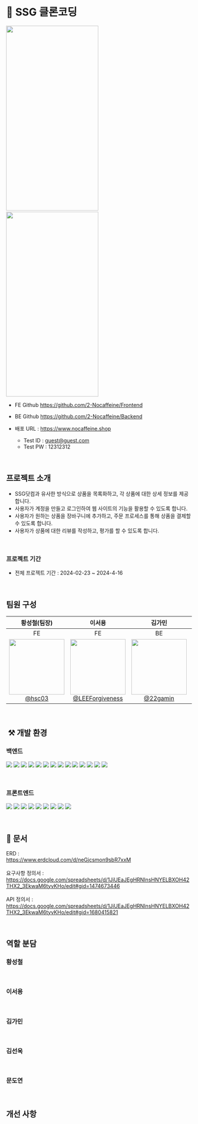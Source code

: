 # 🛒 SSG 클론코딩

<img src="https://github.com/2-Nocaffeine/Backend/assets/83085413/625f5419-c8b2-4825-af29-fc5511eeb5f7" height=500 width=250>
&nbsp;&nbsp;
<img src="https://github.com/2-Nocaffeine/Backend/assets/83085413/4986cd53-53e0-48a4-9d21-8acfa3f795b6" height=500 width=250>


- FE Github https://github.com/2-Nocaffeine/Frontend
- BE Github https://github.com/2-Nocaffeine/Backend

- 배포 URL : https://www.nocaffeine.shop
    - Test ID : guest@guest.com
    - Test PW : 12312312

<br>

## 프로젝트 소개

- SSG닷컴과 유사한 방식으로 상품을 목록화하고, 각 상품에 대한 상세 정보를 제공합니다.
- 사용자가 계정을 만들고 로그인하여 웹 사이트의 기능을 활용할 수 있도록 합니다.
- 사용자가 원하는 상품을 장바구니에 추가하고, 주문 프로세스를 통해 상품을 결제할 수 있도록 합니다.
- 사용자가 상품에 대한 리뷰를 작성하고, 평가를 할 수 있도록 합니다.

<br>

### 프로젝트 기간

- 전체 프로젝트 기간 : 2024-02-23 ~ 2024-4-16

<br>

## 팀원 구성

<div align="center"> 

| **황성철(팀장)** |                                                                      **이서용**                                                                      | **김가민** | **김선욱** |                                                                               **문도연**                                                                                |
| :------: |:-------------------------------------------------------------------------------------------------------------------------------------------------:| :------: | :------: |:--------------------------------------------------------------------------------------------------------------------------------------------------------------------:|
| FE |                                                                        FE                                                                         | BE | BE |                                                                                  BE                                                                                  |
| [<img src="https://github.com/2-Nocaffeine/Backend/assets/83085413/6d5968a8-2624-4c1b-a170-e46360a72d4b" height=150 width=150> <br/> @hsc03](https://github.com/hsc03) | [<img src="https://github.com/2-Nocaffeine/Backend/assets/83085413/9e216e90-d957-4f17-bda4-8afca259562e" height=150 width=150> <br/> @LEEForgiveness](https://github.com/LEEForgiveness) | [<img src="https://github.com/2-Nocaffeine/Backend/assets/83085413/074e6afc-f347-4b54-abc8-a1fc616d73cf" height=150 width=150> <br/> @22gamin](https://github.com/22gamin) | [<img src="https://github.com/2-Nocaffeine/Backend/assets/83085413/ee062da9-7733-4e22-9ed3-89eee3dbb1f9" height=150 width=150> <br/> @CANADAGAGOPA](https://github.com/CANADAGAGOPA) | [<img src="https://github.com/2-Nocaffeine/Backend/assets/83085413/9eb30797-e9c1-41b3-94da-7775bb26a32b" height=150 width=150> <br/> @mdy7    ](https://github.com/mdy7) |

</div>

<br>

##  ⚒️ 개발 환경

### 백엔드 <br>
<img src="https://img.shields.io/badge/java-007396?style=for-the-badge&logo=OpenJDK&logoColor=white"> <img src="https://img.shields.io/badge/spring-6DB33F?style=for-the-badge&logo=spring&logoColor=white"> <img src="https://img.shields.io/badge/spring boot-6DB33F?style=for-the-badge&logo=springboot&logoColor=white"> <img src="https://img.shields.io/badge/Spring Security-6DB33F?style=for-the-badge&logo=Spring Security&logoColor=white"> <img src="https://img.shields.io/badge/mysql-4479A1?style=for-the-badge&logo=mysql&logoColor=white"> <img src="https://img.shields.io/badge/intellij idea-000000?style=for-the-badge&logo=intellijidea&logoColor=white"> <img src="https://img.shields.io/badge/postman-FF6C37?style=for-the-badge&logo=postman&logoColor=white"> <img src="https://img.shields.io/badge/git-F05032?style=for-the-badge&logo=git&logoColor=white"> <img src="https://img.shields.io/badge/github-81717?style=for-the-badge&logo=github&logoColor=white"> <img src="https://img.shields.io/badge/docker-2496ED?style=for-the-badge&logo=docker&logoColor=white"> <img src="https://img.shields.io/badge/Redis-DC382D?style=for-the-badge&logo=Redis&logoColor=white"> <img src="https://img.shields.io/badge/GitHub Actions-2088FF?style=for-the-badge&logo=GitHub Actions&logoColor=white"> <img src="https://img.shields.io/badge/Amazon%20EC2-FF9900?style=for-the-badge&logo=Amazon%20EC2&logoColor=white"> <img src="https://img.shields.io/badge/swagger-85EA2D?style=for-the-badge&logo=swagger&logoColor=white">


<br>

### 프론트엔드<br>
<img src="https://img.shields.io/badge/next.js-000000?style=for-the-badge&logo=nextdotjs&logoColor=white"> <img src="https://img.shields.io/badge/typescript-3178C6?style=for-the-badge&logo=typescript&logoColor=white"> <img src="https://img.shields.io/badge/HTML5-E34F26?style=for-the-badge&logo=HTML5&logoColor=white"> <img src="https://img.shields.io/badge/CSS3-1572B6?style=for-the-badge&logo=CSS3&logoColor=white"> <img src="https://img.shields.io/badge/React-61DAFB?style=for-the-badge&logo=React&logoColor=white"> <img src="https://img.shields.io/badge/JavaScript-F7DF1E?style=for-the-badge&logo=JavaScript&logoColor=white"> <img src="https://img.shields.io/badge/node.js-339933?style=for-the-badge&logo=nodedotjs&logoColor=white"> <img src="https://img.shields.io/badge/tailwindcss-06B6D4?style=for-the-badge&logo=tailwindcss&logoColor=white"> <img src="https://img.shields.io/badge/visualstudiocode-007ACC?style=for-the-badge&logo=visualstudiocode&logoColor=white">

<br>

## 📄 문서
ERD : <br>
https://www.erdcloud.com/d/neGjcsmon9sbR7xxM <br><br>
요구사항 정의서 : <br>
https://docs.google.com/spreadsheets/d/1JiUEaJEgHRNInsHNYELBXOH42THX2_3EkwaM6tyvKHo/edit#gid=1474673446 <br><br>
API 정의서 : <br>
https://docs.google.com/spreadsheets/d/1JiUEaJEgHRNInsHNYELBXOH42THX2_3EkwaM6tyvKHo/edit#gid=1680415821 <br>




<br>


## 역할 분담

### 황성철



<br>

### 이서용



<br>

### 김가민



<br>

### 김선욱




<br>

### 문도연


<br>



## 개선 사항



